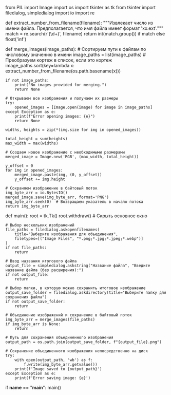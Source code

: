 from PIL import Image
import os
import tkinter as tk
from tkinter import filedialog, simpledialog
import io
import re

def extract_number_from_filename(filename):
    """Извлекает число из имени файла. Предполагается, что имя файла имеет формат 'xx.ext'."""
    match = re.search(r'(\d+)', filename)
    return int(match.group()) if match else float('inf')

def merge_images(image_paths):
    # Сортируем пути к файлам по числовому значению в имени
    image_paths = list(image_paths)  # Преобразуем кортеж в список, если это кортеж
    image_paths.sort(key=lambda x: extract_number_from_filename(os.path.basename(x)))

    if not image_paths:
        print("No images provided for merging.")
        return None

    # Открываем все изображения и получаем их размеры
    try:
        opened_images = [Image.open(image) for image in image_paths]
    except Exception as e:
        print(f"Error opening images: {e}")
        return None

    widths, heights = zip(*(img.size for img in opened_images))

    total_height = sum(heights)
    max_width = max(widths)

    # Создаем новое изображение с необходимыми размерами
    merged_image = Image.new('RGB', (max_width, total_height))

    y_offset = 0
    for img in opened_images:
        merged_image.paste(img, (0, y_offset))
        y_offset += img.height

    # Сохраняем изображение в байтовый поток
    img_byte_arr = io.BytesIO()
    merged_image.save(img_byte_arr, format='PNG')
    img_byte_arr.seek(0)  # Возвращаем указатель в начало потока
    return img_byte_arr

def main():
    root = tk.Tk()
    root.withdraw()  # Скрыть основное окно

    # Выбор нескольких изображений
    file_paths = filedialog.askopenfilenames(
        title="Выберите изображения для объединения",
        filetypes=[("Image Files", "*.png;*.jpg;*.jpeg;*.webp")]
    )
    if not file_paths:
        return

    # Ввод названия итогового файла
    output_file = simpledialog.askstring("Название файла", "Введите название файла (без расширения):")
    if not output_file:
        return

    # Выбор папки, в которую можно сохранить итоговое изображение
    output_save_folder = filedialog.askdirectory(title="Выберите папку для сохранения файла")
    if not output_save_folder:
        return

    # Объединение изображений и сохранение в байтовый поток
    img_byte_arr = merge_images(file_paths)
    if img_byte_arr is None:
        return

    # Путь для сохранения объединенного изображения
    output_path = os.path.join(output_save_folder, f"{output_file}.png")

    # Сохранение объединенного изображения непосредственно на диск
    try:
        with open(output_path, 'wb') as f:
            f.write(img_byte_arr.getvalue())
        print(f'Image saved to {output_path}')
    except Exception as e:
        print(f'Error saving image: {e}')

if __name__ == "__main__":
    main()

